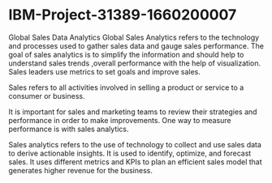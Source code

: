 # IBM-Project-31389-1660200007
Global Sales Data Analytics
Global Sales Analytics refers to the technology and processes used to gather sales data and 
gauge sales performance. The goal of sales analytics is to simplify the information and should help to 
understand sales trends ,overall performance with the help of visualization. Sales leaders use 
metrics to set goals and improve sales. 

 Sales refers to all activities involved in selling a product or service to a 
consumer or business.

 It is important for sales and marketing teams to review their strategies 
and performance in order to make improvements. One way to measure 
performance is with sales analytics.

 Sales analytics refers to the use of technology to collect and use sales 
data to derive actionable insights. It is used to identify, optimize, and 
forecast sales. It uses different metrics and KPIs to plan an efficient 
sales model that generates higher revenue for the business.
